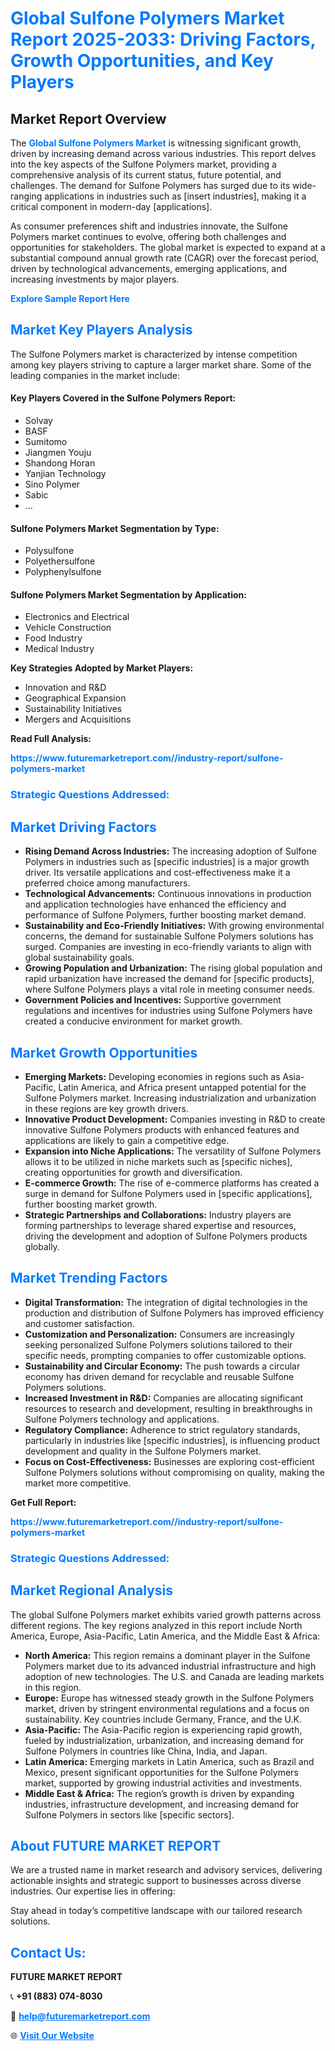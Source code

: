 <h1 style="color: #007BFF;">Global Sulfone Polymers Market Report 2025-2033: Driving Factors, Growth Opportunities, and Key Players</h1>

<section id="overview">
<h2>Market Report Overview</h2>
<p>The <a href="https://www.futuremarketreport.com//industry-report/sulfone-polymers-market" style="color: #007BFF; text-decoration: none;"><strong>Global Sulfone Polymers Market</strong></a> is witnessing significant growth, driven by increasing demand across various industries. This report delves into the key aspects of the Sulfone Polymers market, providing a comprehensive analysis of its current status, future potential, and challenges. The demand for Sulfone Polymers has surged due to its wide-ranging applications in industries such as [insert industries], making it a critical component in modern-day [applications].</p>
<p>As consumer preferences shift and industries innovate, the Sulfone Polymers market continues to evolve, offering both challenges and opportunities for stakeholders. The global market is expected to expand at a substantial compound annual growth rate (CAGR) over the forecast period, driven by technological advancements, emerging applications, and increasing investments by major players.</p>
</section>

<section id="overview">
<p><a href="https://www.futuremarketreport.com//request-sample/reportId=91059" style="color: #007BFF; text-decoration: none;"><strong>Explore Sample Report Here</strong></a></p>
</section>

<section id="key-players">
<h2 style="color: #007BFF;">Market Key Players Analysis</h2>
<p>The Sulfone Polymers market is characterized by intense competition among key players striving to capture a larger market share. Some of the leading companies in the market include:</p>
<h4>Key Players Covered in the Sulfone Polymers Report:</h4>
<ul><li>Solvay</li><li>BASF</li><li>Sumitomo</li><li>Jiangmen Youju</li><li>Shandong Horan</li><li>Yanjian Technology</li><li>Sino Polymer</li><li>Sabic</li><li>...</li></ul>
<h4>Sulfone Polymers Market Segmentation by Type:</h4>
<ul><li>Polysulfone</li><li>Polyethersulfone</li><li>Polyphenylsulfone</li></ul>

<h4>Sulfone Polymers Market Segmentation by Application:</h4>
<ul><li>Electronics and Electrical</li><li>Vehicle Construction</li><li>Food Industry</li><li>Medical Industry</li></ul>
<p><strong>Key Strategies Adopted by Market Players:</strong></p>
<ul>
<li>Innovation and R&D</li>
<li>Geographical Expansion</li>
<li>Sustainability Initiatives</li>
<li>Mergers and Acquisitions</li>
</ul>
</section>

<section>
<p><strong>Read Full Analysis: </strong></p><a href="https://www.futuremarketreport.com//industry-report/sulfone-polymers-market" style="color: #007BFF; text-decoration: none;"><strong>https://www.futuremarketreport.com//industry-report/sulfone-polymers-market</strong></a>
<h3 style="color: #007BFF;">Strategic Questions Addressed:</h3>
</section>

<section id="driving-factors">
<h2 style="color: #007BFF;">Market Driving Factors</h2>
<ul>
<li><strong>Rising Demand Across Industries:</strong> The increasing adoption of Sulfone Polymers in industries such as [specific industries] is a major growth driver. Its versatile applications and cost-effectiveness make it a preferred choice among manufacturers.</li>
<li><strong>Technological Advancements:</strong> Continuous innovations in production and application technologies have enhanced the efficiency and performance of Sulfone Polymers, further boosting market demand.</li>
<li><strong>Sustainability and Eco-Friendly Initiatives:</strong> With growing environmental concerns, the demand for sustainable Sulfone Polymers solutions has surged. Companies are investing in eco-friendly variants to align with global sustainability goals.</li>
<li><strong>Growing Population and Urbanization:</strong> The rising global population and rapid urbanization have increased the demand for [specific products], where Sulfone Polymers plays a vital role in meeting consumer needs.</li>
<li><strong>Government Policies and Incentives:</strong> Supportive government regulations and incentives for industries using Sulfone Polymers have created a conducive environment for market growth.</li>
</ul>
</section>

<section id="growth-opportunities">
<h2 style="color: #007BFF;">Market Growth Opportunities</h2>
<ul>
<li><strong>Emerging Markets:</strong> Developing economies in regions such as Asia-Pacific, Latin America, and Africa present untapped potential for the Sulfone Polymers market. Increasing industrialization and urbanization in these regions are key growth drivers.</li>
<li><strong>Innovative Product Development:</strong> Companies investing in R&D to create innovative Sulfone Polymers products with enhanced features and applications are likely to gain a competitive edge.</li>
<li><strong>Expansion into Niche Applications:</strong> The versatility of Sulfone Polymers allows it to be utilized in niche markets such as [specific niches], creating opportunities for growth and diversification.</li>
<li><strong>E-commerce Growth:</strong> The rise of e-commerce platforms has created a surge in demand for Sulfone Polymers used in [specific applications], further boosting market growth.</li>
<li><strong>Strategic Partnerships and Collaborations:</strong> Industry players are forming partnerships to leverage shared expertise and resources, driving the development and adoption of Sulfone Polymers products globally.</li>
</ul>
</section>

<section id="trending-factors">
<h2 style="color: #007BFF;">Market Trending Factors</h2>
<ul>
<li><strong>Digital Transformation:</strong> The integration of digital technologies in the production and distribution of Sulfone Polymers has improved efficiency and customer satisfaction.</li>
<li><strong>Customization and Personalization:</strong> Consumers are increasingly seeking personalized Sulfone Polymers solutions tailored to their specific needs, prompting companies to offer customizable options.</li>
<li><strong>Sustainability and Circular Economy:</strong> The push towards a circular economy has driven demand for recyclable and reusable Sulfone Polymers solutions.</li>
<li><strong>Increased Investment in R&D:</strong> Companies are allocating significant resources to research and development, resulting in breakthroughs in Sulfone Polymers technology and applications.</li>
<li><strong>Regulatory Compliance:</strong> Adherence to strict regulatory standards, particularly in industries like [specific industries], is influencing product development and quality in the Sulfone Polymers market.</li>
<li><strong>Focus on Cost-Effectiveness:</strong> Businesses are exploring cost-efficient Sulfone Polymers solutions without compromising on quality, making the market more competitive.</li>
</ul>
</section>

<section>
<p><strong>Get Full Report: </strong></p><a href="https://www.futuremarketreport.com//industry-report/sulfone-polymers-market" style="color: #007BFF; text-decoration: none;"><strong>https://www.futuremarketreport.com//industry-report/sulfone-polymers-market</strong></a>
<h3 style="color: #007BFF;">Strategic Questions Addressed:</h3>
</section>


<section id="regional-analysis">
<h2 style="color: #007BFF;">Market Regional Analysis</h2>
<p>The global Sulfone Polymers market exhibits varied growth patterns across different regions. The key regions analyzed in this report include North America, Europe, Asia-Pacific, Latin America, and the Middle East & Africa:</p>
<ul>
<li><strong>North America:</strong> This region remains a dominant player in the Sulfone Polymers market due to its advanced industrial infrastructure and high adoption of new technologies. The U.S. and Canada are leading markets in this region.</li>
<li><strong>Europe:</strong> Europe has witnessed steady growth in the Sulfone Polymers market, driven by stringent environmental regulations and a focus on sustainability. Key countries include Germany, France, and the U.K.</li>
<li><strong>Asia-Pacific:</strong> The Asia-Pacific region is experiencing rapid growth, fueled by industrialization, urbanization, and increasing demand for Sulfone Polymers in countries like China, India, and Japan.</li>
<li><strong>Latin America:</strong> Emerging markets in Latin America, such as Brazil and Mexico, present significant opportunities for the Sulfone Polymers market, supported by growing industrial activities and investments.</li>
<li><strong>Middle East & Africa:</strong> The region’s growth is driven by expanding industries, infrastructure development, and increasing demand for Sulfone Polymers in sectors like [specific sectors].</li>
</ul>
</section>

<footer>
<h2 style="color: #007BFF;">About FUTURE MARKET REPORT</h2>
<p>We are a trusted name in market research and advisory services, delivering actionable insights and strategic support to businesses across diverse industries. Our expertise lies in offering:</p>

<p>Stay ahead in today’s competitive landscape with our tailored research solutions.</p>

<h2 style="color: #007BFF;">Contact Us:</h2>
<p><strong>FUTURE MARKET REPORT</strong></p>
<p>📞 <strong>+91 (883) 074-8030</strong></p>
<p>📧 <strong><a href="mailto:help@futuremarketreport.com" style="color: #007BFF;">help@futuremarketreport.com</a></strong></p>
<p>🌐 <strong><a href="https://www.futuremarketreport.com/" style="color: #007BFF;">Visit Our Website</a></strong></p>
</footer>